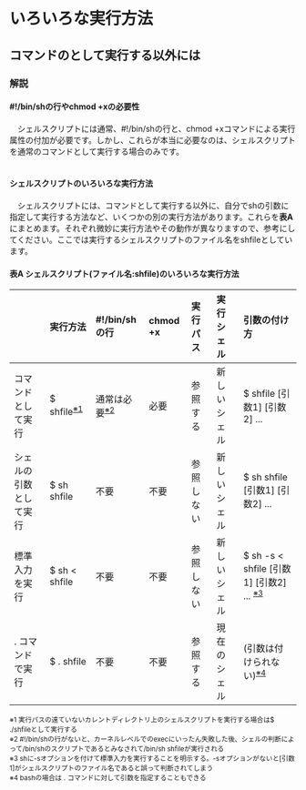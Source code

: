 # いろいろな実行方法
## コマンドのとして実行する以外には

### 解説
#### &#35;!/bin/shの行やchmod +xの必要性
　シェルスクリプトには通常、&#35;!/bin/shの行と、chmod +xコマンドによる実行属性の付加が必要です。しかし、これらが本当に必要なのは、シェルスクリプトを通常のコマンドとして実行する場合のみです。<br>
<br>
#### シェルスクリプトのいろいろな実行方法
　シェルスクリプトには、コマンドとして実行する以外に、自分でshの引数に指定して実行する方法など、いくつかの別の実行方法があります。これらを**表A**にまとめます。それぞれ微妙に実行方法やその動作が異なりますので、参考にしてください。ここでは実行するシェルスクリプトのファイル名をshfileとしています。<br>

#### 表A シェルスクリプト(ファイル名:shfile)のいろいろな実行方法
||実行方法|&#35;!/bin/shの行|chmod +x|実行パス|実行シェル|引数の付け方|
|:--|:--|:--|:--|:--     |:--       |:--         |
|コマンドとして実行|$ shfile<sup>[※1](#note1)</sup>|通常は必要<sup>[※2](#note2)</sup>|必要|参照する|新しいシェル|$ shfile &#91;引数1&#93; &#91;引数2&#93; ...|
|シェルの引数として実行|$ sh shfile|不要|不要|参照しない|新しいシェル|$ sh shfile &#91;引数1&#93; &#91;引数2&#93; ...|
|標準入力を実行|$ sh < shfile|不要|不要|参照しない|新しいシェル|$ sh -s < shfile &#91;引数1&#93; &#91;引数2&#93; ... <sup>[※3](#note3)</sup>|
|. コマンドで実行|$ . shfile|不要|不要|参照する|現在のシェル|(引数は付けられない)<sup>[※4](#note4)</sup>|

<small id="note1">※1 実行パスの遠ていないカレントディレクトリ上のシェルスクリプトを実行する場合は$ ./shfileとして実行する</small><br>
<small id="note2">※2 &#35;!/bin/shの行がないと、カーネルレベルでのexecにいったん失敗した後、シェルの判断によって/bin/shのスクリプトであるとみなされて/bin/sh shfileが実行される</small><br>
<small id="note3">※3 shに-sオプションを付けて標準入力を実行することを明示する。-sオプションがないと&#91;引数1&#93;がシェルスクリプトのファイル名であると誤って判断されてしまう</small><br>
<small id="note4">※4 bashの場合は . コマンドに対して引数を指定することもできる</small><br>
